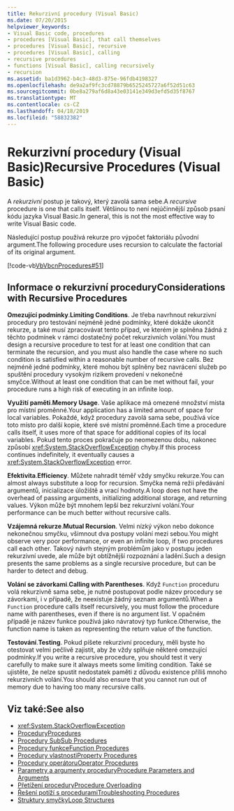 ```yaml
---
title: Rekurzivní procedury (Visual Basic)
ms.date: 07/20/2015
helpviewer_keywords:
- Visual Basic code, procedures
- procedures [Visual Basic], that call themselves
- procedures [Visual Basic], recursive
- procedures [Visual Basic], calling
- recursive procedures
- functions [Visual Basic], calling recursively
- recursion
ms.assetid: ba1d3962-b4c3-48d3-875e-96fdb4198327
ms.openlocfilehash: de9a2af9fc3cd78879b6525245727a6f52d51c63
ms.sourcegitcommit: 0be8a279af6d8a43e03141e349d3efd5d35f8767
ms.translationtype: MT
ms.contentlocale: cs-CZ
ms.lasthandoff: 04/18/2019
ms.locfileid: "58832382"
---
```

# <a name="recursive-procedures-visual-basic"></a><span data-ttu-id="92b32-102">Rekurzivní procedury (Visual Basic)</span><span class="sxs-lookup"><span data-stu-id="92b32-102">Recursive Procedures (Visual Basic)</span></span>
<span data-ttu-id="92b32-103">A *rekurzivní* postup je takový, který zavolá sama sebe.</span><span class="sxs-lookup"><span data-stu-id="92b32-103">A *recursive* procedure is one that calls itself.</span></span> <span data-ttu-id="92b32-104">Většinou to není nejúčinnější způsob psaní kódu jazyka Visual Basic.</span><span class="sxs-lookup"><span data-stu-id="92b32-104">In general, this is not the most effective way to write Visual Basic code.</span></span>  
  
 <span data-ttu-id="92b32-105">Následující postup používá rekurze pro výpočet faktoriálu původní argument.</span><span class="sxs-lookup"><span data-stu-id="92b32-105">The following procedure uses recursion to calculate the factorial of its original argument.</span></span>  
  
 [!code-vb[VbVbcnProcedures#51](~/samples/snippets/visualbasic/VS_Snippets_VBCSharp/VbVbcnProcedures/VB/Class1.vb#51)]  
  
## <a name="considerations-with-recursive-procedures"></a><span data-ttu-id="92b32-106">Informace o rekurzivní procedury</span><span class="sxs-lookup"><span data-stu-id="92b32-106">Considerations with Recursive Procedures</span></span>  
 <span data-ttu-id="92b32-107">**Omezující podmínky**.</span><span class="sxs-lookup"><span data-stu-id="92b32-107">**Limiting Conditions**.</span></span> <span data-ttu-id="92b32-108">Je třeba navrhnout rekurzivní procedury pro testování nejméně jedné podmínky, které dokáže ukončit rekurze, a také musí zpracovávat tento případ, ve kterém je splněna žádná z těchto podmínek v rámci dostatečný počet rekurzivních volání.</span><span class="sxs-lookup"><span data-stu-id="92b32-108">You must design a recursive procedure to test for at least one condition that can terminate the recursion, and you must also handle the case where no such condition is satisfied within a reasonable number of recursive calls.</span></span> <span data-ttu-id="92b32-109">Bez nejméně jedné podmínky, které mohou být splněny bez navrácení služeb po spuštění procedury vysokým rizikem provedení v nekonečné smyčce.</span><span class="sxs-lookup"><span data-stu-id="92b32-109">Without at least one condition that can be met without fail, your procedure runs a high risk of executing in an infinite loop.</span></span>  
  
 <span data-ttu-id="92b32-110">**Využití paměti**.</span><span class="sxs-lookup"><span data-stu-id="92b32-110">**Memory Usage**.</span></span> <span data-ttu-id="92b32-111">Vaše aplikace má omezené množství místa pro místní proměnné.</span><span class="sxs-lookup"><span data-stu-id="92b32-111">Your application has a limited amount of space for local variables.</span></span> <span data-ttu-id="92b32-112">Pokaždé, když procedury zavolá sama sebe, používá více toto místo pro další kopie, které své místní proměnné.</span><span class="sxs-lookup"><span data-stu-id="92b32-112">Each time a procedure calls itself, it uses more of that space for additional copies of its local variables.</span></span> <span data-ttu-id="92b32-113">Pokud tento proces pokračuje po neomezenou dobu, nakonec způsobí <xref:System.StackOverflowException> chyby.</span><span class="sxs-lookup"><span data-stu-id="92b32-113">If this process continues indefinitely, it eventually causes a <xref:System.StackOverflowException> error.</span></span>  
  
 <span data-ttu-id="92b32-114">**Efektivita**.</span><span class="sxs-lookup"><span data-stu-id="92b32-114">**Efficiency**.</span></span> <span data-ttu-id="92b32-115">Můžete nahradit téměř vždy smyčku rekurze.</span><span class="sxs-lookup"><span data-stu-id="92b32-115">You can almost always substitute a loop for recursion.</span></span> <span data-ttu-id="92b32-116">Smyčka nemá režii předávání argumentů, inicializace úložiště a vrací hodnoty.</span><span class="sxs-lookup"><span data-stu-id="92b32-116">A loop does not have the overhead of passing arguments, initializing additional storage, and returning values.</span></span> <span data-ttu-id="92b32-117">Výkon může být mnohem lepší bez rekurzivní volání.</span><span class="sxs-lookup"><span data-stu-id="92b32-117">Your performance can be much better without recursive calls.</span></span>  
  
 <span data-ttu-id="92b32-118">**Vzájemná rekurze**.</span><span class="sxs-lookup"><span data-stu-id="92b32-118">**Mutual Recursion**.</span></span> <span data-ttu-id="92b32-119">Velmi nízký výkon nebo dokonce nekonečnou smyčku, všimnout dva postupy volání mezi sebou.</span><span class="sxs-lookup"><span data-stu-id="92b32-119">You might observe very poor performance, or even an infinite loop, if two procedures call each other.</span></span> <span data-ttu-id="92b32-120">Takový návrh stejným problémům jako v postupu jeden rekurzivní uvede, ale může být obtížnější rozpoznání a ladění.</span><span class="sxs-lookup"><span data-stu-id="92b32-120">Such a design presents the same problems as a single recursive procedure, but can be harder to detect and debug.</span></span>  
  
 <span data-ttu-id="92b32-121">**Volání se závorkami**.</span><span class="sxs-lookup"><span data-stu-id="92b32-121">**Calling with Parentheses**.</span></span> <span data-ttu-id="92b32-122">Když `Function` proceduru volá rekurzivně sama sebe, je nutné postupovat podle název procedury se závorkami, i v případě, že neexistuje žádný seznam argumentů.</span><span class="sxs-lookup"><span data-stu-id="92b32-122">When a `Function` procedure calls itself recursively, you must follow the procedure name with parentheses, even if there is no argument list.</span></span> <span data-ttu-id="92b32-123">V opačném případě je název funkce používá jako návratový typ funkce.</span><span class="sxs-lookup"><span data-stu-id="92b32-123">Otherwise, the function name is taken as representing the return value of the function.</span></span>  
  
 <span data-ttu-id="92b32-124">**Testování**.</span><span class="sxs-lookup"><span data-stu-id="92b32-124">**Testing**.</span></span> <span data-ttu-id="92b32-125">Pokud píšete rekurzivní procedury, měli byste ho otestovat velmi pečlivě zajistit, aby že vždy splňuje některé omezující podmínky.</span><span class="sxs-lookup"><span data-stu-id="92b32-125">If you write a recursive procedure, you should test it very carefully to make sure it always meets some limiting condition.</span></span> <span data-ttu-id="92b32-126">Také se ujistěte, že nelze spustit nedostatek paměti z důvodu existence příliš mnoho rekurzivních volání.</span><span class="sxs-lookup"><span data-stu-id="92b32-126">You should also ensure that you cannot run out of memory due to having too many recursive calls.</span></span>  
  
## <a name="see-also"></a><span data-ttu-id="92b32-127">Viz také:</span><span class="sxs-lookup"><span data-stu-id="92b32-127">See also</span></span>

- <xref:System.StackOverflowException>
- [<span data-ttu-id="92b32-128">Procedury</span><span class="sxs-lookup"><span data-stu-id="92b32-128">Procedures</span></span>](./index.md)
- [<span data-ttu-id="92b32-129">Procedury Sub</span><span class="sxs-lookup"><span data-stu-id="92b32-129">Sub Procedures</span></span>](./sub-procedures.md)
- [<span data-ttu-id="92b32-130">Procedury funkce</span><span class="sxs-lookup"><span data-stu-id="92b32-130">Function Procedures</span></span>](./function-procedures.md)
- [<span data-ttu-id="92b32-131">Procedury vlastnosti</span><span class="sxs-lookup"><span data-stu-id="92b32-131">Property Procedures</span></span>](./property-procedures.md)
- [<span data-ttu-id="92b32-132">Procedury operátoru</span><span class="sxs-lookup"><span data-stu-id="92b32-132">Operator Procedures</span></span>](./operator-procedures.md)
- [<span data-ttu-id="92b32-133">Parametry a argumenty procedury</span><span class="sxs-lookup"><span data-stu-id="92b32-133">Procedure Parameters and Arguments</span></span>](./procedure-parameters-and-arguments.md)
- [<span data-ttu-id="92b32-134">Přetížení procedury</span><span class="sxs-lookup"><span data-stu-id="92b32-134">Procedure Overloading</span></span>](./procedure-overloading.md)
- [<span data-ttu-id="92b32-135">Řešení potíží s procedurami</span><span class="sxs-lookup"><span data-stu-id="92b32-135">Troubleshooting Procedures</span></span>](./troubleshooting-procedures.md)
- [<span data-ttu-id="92b32-136">Struktury smyčky</span><span class="sxs-lookup"><span data-stu-id="92b32-136">Loop Structures</span></span>](../../../../visual-basic/programming-guide/language-features/control-flow/loop-structures.md)
